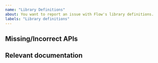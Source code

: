 ```yaml
---
name: "Library Definitions"
about: You want to report an issue with Flow's library definitions.
labels: "Library definitions"
---
```


<!--
Please fill out this entire template so that we can address your report as quickly as possible.
-->

<!--
Explain what APIs are not modeled by Flow or could be improved
-->
## Missing/Incorrect APIs

<!--
Please include documentation for the missing APIs.
-->
## Relevant documentation
